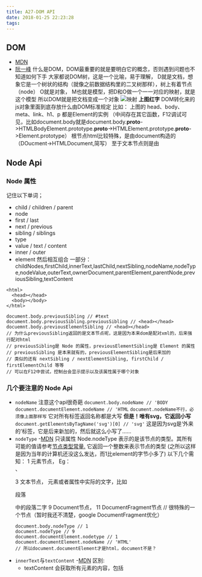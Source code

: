 ```yaml
---
title: A27-DOM API
date: 2018-01-25 22:23:28
tags:
---
```


## DOM
- [MDN](https://developer.mozilla.org/zh-CN/docs/Web/API/Document_Object_Model)
- [阮一峰](http://javascript.ruanyifeng.com/dom/node.html)
什么是DOM，DOM最重要的就是要明白它的概念，否则遇到问题也不知道如何下手
大家都说DOM树，这是一个比喻，易于理解，
D就是文档，想象它是一个树状的结构（就像之前数据结构里的二叉树那样），树上有着节点（node）
O就是对象，
M也就是模型，把D和O做一个一一对应的映射，就是这个模型
所以DOM就是把文档变成一个对象
![映射](http://upload-images.jianshu.io/upload_images/9047034-b2ba8fd51edc6b54.jpg?imageMogr2/auto-orient/strip%7CimageView2/2/w/1240)
**上图红字**
DOM转化来的js对象里面到底存放什么由DOM标准规定
比如：
上图的 head、body、meta、link、h1、p 都是Element的实例
（中间存在其它函数，F12调试可见，比如document.body就是document.body.__proto__->HTMLBodyElement.prototype.__proto__->HTMLElement.prototype.__proto__->Element.prototype）
根节点html比较特殊，是由document构造的（DOucment->HTMLDocument,简写）
至于文本节点则是由

## Node Api
### Node 属性
记住以下单词；
- child / children / parent
- node 
- first / last
- next / previous
- sibling / siblings
- type
- value / text / content
- inner / outer
- element
然后相互组合
一部分：childNodes,firstChild,innerText,lastChild,nextSibling,nodeName,nodeType,nodeValue,outerText,ownerDocument,parentElement,parentNode,previousSibling,textContent
```
<html>
  <head></head>
  <body></body>
</html>

document.body.previousSibling // #text
document.body.previousSibling.previousSibling // <head></head>
docuemnt.body.previousElementSibling // <head></head>
// 为什么previousSibling返回的是文本节点呢，这是因为本来dom是配对xml的，后来强行配对html
// previousSibling是 Node 的属性，previousElementSibling是 Element 的属性
// previousSibling 是本来就有的，previousElementSibling是后来加的
// 类似的还有 nextSibling / nextElementSibling, firstChild / firstElementChild 等等
// 可以在F12中尝试，控制台会显示提示以及该属性属于哪个对象
```

### 几个要注意的 Node Api
- `nodeName`
  注意这个api很奇葩
  `document.body.nodeName // 'BODY`
  `document.documentElement.nodeName // 'HTML`
  `document.nodeName不行，必须像上面那样写`
  它对所有标签返回名称都是大写
  **但是！唯有svg，它返回小写**
  `document.getElementsByTagName('svg')[0] // 'svg'`
  这是因为svg是‘外来的’标签，它是后来新加的，然后就这么小写了……
- `nodeType` -[MDN](https://developer.mozilla.org/zh-CN/docs/Web/API/Node/nodeType)
  只读属性 Node.nodeType 表示的是该节点的类型。其所有可能的值请参考[节点类型常量.](https://developer.mozilla.org/zh-CN/docs/Web/API/Node/nodeType#%E8%8A%82%E7%82%B9%E7%B1%BB%E5%9E%8B%E5%B8%B8%E9%87%8F)
  它返回一个整数来表示节点的类型
  (之所以这样是因为当年的计算机还没这么发达，而1比element的字节小多了)
  以下几个需知：
  1  元素节点， Eg：<div>、<p>
  3  文本节点， 元素或者属性中实际的文字，比如<p>段落</p>中的段落二字
  9  Document节点， 
  11 DocumentFragment节点 // 很特殊的一个节点（暂时我还不清楚，google DocumentFragment优化）
  ```
  document.body.nodeType // 1
  document.nodeType // 9
  document.documentElement.nodetype // 1
  document.documentElement.nodeName // 'HTML'
  // 所以document.documentElement才是html，document不是？
  ```
- `innerText`与`textContent` -[MDN](https://developer.mozilla.org/zh-CN/docs/Web/API/Node/textContent)
  区别:
  - textContent 会获取所有元素的内容，包括 <script> 和 <style> 元素，然而 innerText 不会。
  - innerText意识到样式，并且不会返回隐藏元素的文本(设置display:none的元素)，而textContent会。
  - 由于 innerText 受 CSS 样式的影响，它会触发重排（reflow），但textContent 不会。
  - 与 textContent 不同的是, 在 Internet Explorer (对于小于等于 IE11 的版本) 中对 innerText 进行修改， 不仅会移除当前元素的子节点，而且还会永久性地破坏所有后代文本节点（所以不可能再次将节点再次插入到任何其他元素或同一元素中）。

### Node 方法 （如果一个属性是函数，那么这个属性就也叫做方法；换言之，方法是函数属性）
- `appendChild()`
- `cloneNode() // 分深、浅拷贝`
- `contains()`
- `hasChildNodes()`
- `insertBefore()`
- `isEqualNode() // 看起来相等`
- `isSameNode() // 完全相等，可以用 === 来代替`
- `removeChild()`
- `replaceChild()`
- `normalize() // 常规化`
基本看见名字就知道作用，不清楚也可以查MDN。

## Document Api -[MDN](https://developer.mozilla.org/zh-CN/docs/Web/API/Document)
### Document 属性
- body
- characterSet
- childElementCount
- children
- doctype
- documentElement
- domain
- fullscreen
- head
- hidden
- images
- links
- location
- onxxxxxxxxx
- origin
- plugins
- readyState
- referrer
- scripts
- scrollingElement
- styleSheets
- title
- visibilityState
### Document 方法：
- close()
- createDocumentFragment()
- createElement()
- createTextNode()
- execCommand()
- exitFullscreen()
- getElementById()
- getElementsByClassName()
- getElementsByName()
- getElementsByTagName()
- getSelection()
- hasFocus()
- open()
- querySelector()
- querySelectorAll()
- registerElement()
- write()
- writeln()

## Element Api -[MDN](https://developer.mozilla.org/zh-CN/docs/Web/API/Element)

关于 DOM API 更多见之后写的常用 API。（待续）